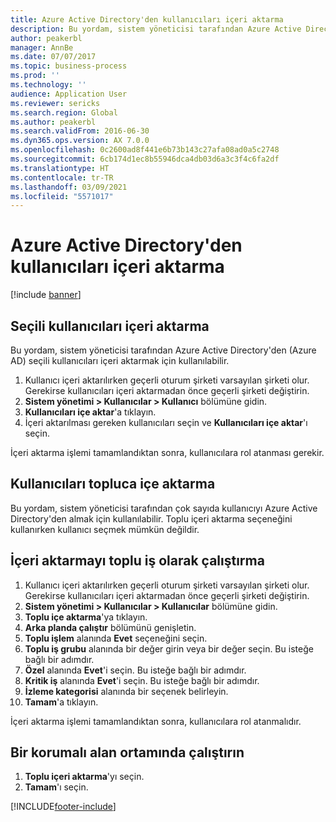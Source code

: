 ```yaml
---
title: Azure Active Directory'den kullanıcıları içeri aktarma
description: Bu yordam, sistem yöneticisi tarafından Azure Active Directory'den seçili kullanıcıları el ile içeri aktarma veya çok sayıda kullanıcıyı içeri aktarma için kullanılabilir.
author: peakerbl
manager: AnnBe
ms.date: 07/07/2017
ms.topic: business-process
ms.prod: ''
ms.technology: ''
audience: Application User
ms.reviewer: sericks
ms.search.region: Global
ms.author: peakerbl
ms.search.validFrom: 2016-06-30
ms.dyn365.ops.version: AX 7.0.0
ms.openlocfilehash: 0c2600ad8f441e6b73b143c27afa08ad0a5c2748
ms.sourcegitcommit: 6cb174d1ec8b55946dca4db03d6a3c3f4c6fa2df
ms.translationtype: HT
ms.contentlocale: tr-TR
ms.lasthandoff: 03/09/2021
ms.locfileid: "5571017"
---
```

# <a name="import-users-from-azure-active-directory"></a>Azure Active Directory'den kullanıcıları içeri aktarma

[!include [banner](../../includes/banner.md)]

## <a name="import-select-users"></a>Seçili kullanıcıları içeri aktarma

Bu yordam, sistem yöneticisi tarafından Azure Active Directory'den (Azure AD) seçili kullanıcıları içeri aktarmak için kullanılabilir.

1. Kullanıcı içeri aktarılırken geçerli oturum şirketi varsayılan şirketi olur. Gerekirse kullanıcıları içeri aktarmadan önce geçerli şirketi değiştirin.
2. **Sistem yönetimi > Kullanıcılar > Kullanıcı** bölümüne gidin.
3. **Kullanıcıları içe aktar**'a tıklayın.
4. İçeri aktarılması gereken kullanıcıları seçin ve **Kullanıcıları içe aktar**'ı seçin.

İçeri aktarma işlemi tamamlandıktan sonra, kullanıcılara rol atanması gerekir.

## <a name="import-users-in-bulk"></a>Kullanıcıları topluca içe aktarma

Bu yordam, sistem yöneticisi tarafından çok sayıda kullanıcıyı Azure Active Directory'den almak için kullanılabilir.
Toplu içeri aktarma seçeneğini kullanırken kullanıcı seçmek mümkün değildir.

## <a name="run-the-import-as-a-batch-job"></a>İçeri aktarmayı toplu iş olarak çalıştırma
1. Kullanıcı içeri aktarılırken geçerli oturum şirketi varsayılan şirketi olur. Gerekirse kullanıcıları içeri aktarmadan önce geçerli şirketi değiştirin.
2. **Sistem yönetimi > Kullanıcılar > Kullanıcılar** bölümüne gidin.
3. **Toplu içe aktarma**'ya tıklayın.
4. **Arka planda çalıştır** bölümünü genişletin.
4. **Toplu işlem** alanında **Evet** seçeneğini seçin.
6. **Toplu iş grubu** alanında bir değer girin veya bir değer seçin. Bu isteğe bağlı bir adımdır.  
7. **Özel** alanında **Evet**'i seçin. Bu isteğe bağlı bir adımdır.  
8. **Kritik iş** alanında **Evet**'i seçin. Bu isteğe bağlı bir adımdır.  
9. **İzleme kategorisi** alanında bir seçenek belirleyin.
10. **Tamam**'a tıklayın.

İçeri aktarma işlemi tamamlandıktan sonra, kullanıcılara rol atanmalıdır.

## <a name="run-in-a-sandbox-environment"></a>Bir korumalı alan ortamında çalıştırın
1. **Toplu içeri aktarma**'yı seçin.
2. **Tamam**'ı seçin.


[!INCLUDE[footer-include](../../../../includes/footer-banner.md)]